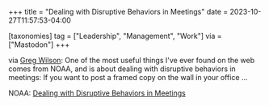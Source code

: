 +++
title = "Dealing with Disruptive Behaviors in Meetings"
date = 2023-10-27T11:57:53-04:00

[taxonomies]
tag = ["Leadership", "Management", "Work"]
via = ["Mastodon"]
+++

via [Greg Wilson](https://mastodon.social/@gvwilson/111298220402262942): One of the most useful things I've ever found on the web comes from NOAA, and is about dealing with disruptive behaviors in meetings: If you want to post a framed copy on the wall in your office ...

<!-- more -->

NOAA: [Dealing with Disruptive Behaviors in Meetings](https://coast.noaa.gov/ddb/)
